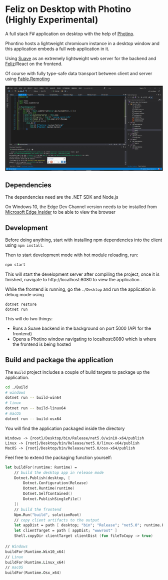 # Feliz on Desktop with Photino (Highly Experimental)

A full stack F# application on desktop with the help of [Photino](https://www.tryphotino.io).

Phontino hosts a lightweight chromioum instance in a desktop window and this application embeds a full web application in it.

Using [Suave](https://github.com/SuaveIO/suave) as an extremely lightweight web server for the backend and [Feliz](https://github.com/Zaid-Ajaj/Feliz)/React on the frontend.

Of course with fully type-safe data transport between client and server using [Fable.Remoting](https://github.com/Zaid-Ajaj/Fable.Remoting)

![image](photino-feliz.gif)

## Dependencies
The dependencies need are the .NET SDK and Node.js

On Windows 10, the Edge Dev Channel version needs to be installed from [Microsoft Edge Insider](https://www.microsoftedgeinsider.com/en-us/download) to be able to view the browser

## Development

Before doing anything, start with installing npm dependencies into the client using `npm install`.

Then to start development mode with hot module reloading, run:
```bash
npm start
```
This will start the development server after compiling the project, once it is finished, navigate to http://localhost:8080 to view the application .

While the frontend is running, go the `./Desktop` and run the application in debug mode using
```
dotnet restore
dotnet run
```
This will do two things:
 - Runs a Suave backend in the background on port 5000 (API for the frontend)
 - Opens a Photino window navigating to localhost:8080 which is where the frontend is being hosted

## Build and package the application 

The `Build` project includes a couple of build targets to package up the application. 

```bash
cd ./Build
# windows
dotnet run -- build-win64
# linux
dotnet run -- build-linux64
# macOS
dotnet run -- build-osx64
```
You will find the application packaged inside the directory
```
Windows -> {root}/Desktop/bin/Release/net5.0/win10-x64/publish
Linux -> {root}/Desktop/bin/Release/net5.0/linux-x64/publish
MacOS -> {root}/Desktop/bin/Release/net5.0/osx-x64/publish
```
Feel free to extend the packaging function yourself:
```fs
let buildFor(runtime: Runtime) = 
    // build the desktop app in release mode
    Dotnet.Publish(desktop, [
        Dotnet.Configuration(Release)
        Dotnet.Runtime(runtime)
        Dotnet.SelfContained()
        Dotnet.PublishSingleFile()
    ])
    // build the frontend 
    Npm.Run("build", solutionRoot)
    // copy client artifacts to the output
    let appDist = path [ desktop; "bin"; "Release"; "net5.0"; runtime.Format(); "publish" ]
    let clientTarget = path [ appDist; "wwwroot" ]
    Shell.copyDir clientTarget clientDist (fun fileToCopy -> true)

// Windows
buildFor(Runtime.Win10_x64)
// Linux
buildFor(Runtime.Linux_x64)
// macOS
buildFor(Runtime.Osx_x64)
```